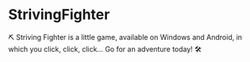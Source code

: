 # StrivingFighter
⛏️ Striving Fighter is a little game, available on Windows and Android, in which you click, click, click… Go for an adventure today! 🛠️
